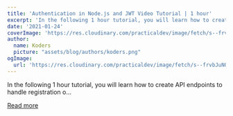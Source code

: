 ```yaml
---
title: 'Authentication in Node.js and JWT Video Tutorial | 1 hour'
excerpt: 'In the following 1 hour tutorial, you will learn how to create API endpoints to handle registration o...'
date: '2021-01-24'
coverImage: 'https://res.cloudinary.com/practicaldev/image/fetch/s--frvbJuNO--/c_imagga_scale,f_auto,fl_progressive,h_420,q_auto,w_1000/https://dev-to-uploads.s3.amazonaws.com/i/pvscn8kvwoettc1w8fym.png'
author:
  name: Koders
  picture: "assets/blog/authors/koders.png"
ogImage:
  url: 'https://res.cloudinary.com/practicaldev/image/fetch/s--frvbJuNO--/c_imagga_scale,f_auto,fl_progressive,h_420,q_auto,w_1000/https://dev-to-uploads.s3.amazonaws.com/i/pvscn8kvwoettc1w8fym.png'
---
```


In the following 1 hour tutorial, you will learn how to create API endpoints to handle registration o...

[Read more](https://dev.to/chaoocharles/authentication-in-node-js-and-jwt-video-tutorial-1-hour-389)
